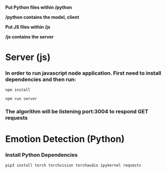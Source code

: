 **Put Python files within /python**

**/python contains the model, client**

**Put JS files within /js**

**/js contains the server**

# Server (js)

### In order to run javascript node application. First need to install dependencies and then run:

`npm install`

`npm run server`

### The algorithm will be listening port:3004 to respond GET requests

# Emotion Detection (Python)

### Install Python Dependencies
`pip3 install torch torchvision torchaudio ipykernel requests`
